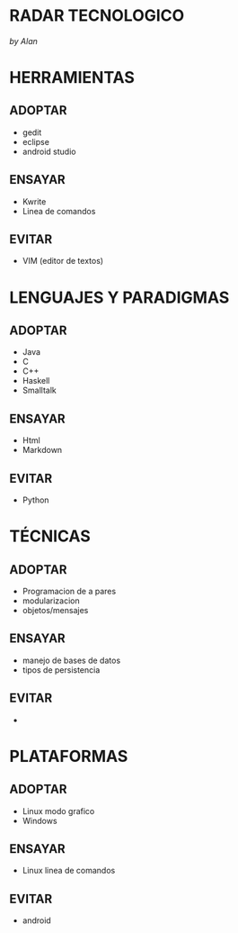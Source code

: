 # RADAR TECNOLOGICO
###### by Alan

# HERRAMIENTAS

## ADOPTAR
 - gedit
 - eclipse
 - android studio
 
## ENSAYAR
 - Kwrite
 - Linea de comandos
 
## EVITAR
 - VIM (editor de textos)

 
 
# LENGUAJES Y PARADIGMAS

## ADOPTAR
 - Java
 - C
 - C++
 - Haskell
 - Smalltalk
 
## ENSAYAR
 - Html
 - Markdown
 
## EVITAR
 - Python


# TÉCNICAS


## ADOPTAR
 - Programacion de a pares
 - modularizacion
 - objetos/mensajes
 
## ENSAYAR
 - manejo de bases de datos
 - tipos de persistencia
 
## EVITAR
 - 


# PLATAFORMAS

## ADOPTAR
 - Linux modo grafico
 - Windows
 
## ENSAYAR
 - Linux linea de comandos

## EVITAR
 - android
